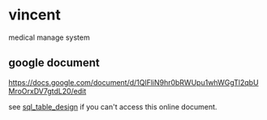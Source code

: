 # vincent

medical manage system

## google document

https://docs.google.com/document/d/1QlFliN9hr0bRWUpu1whWGgTl2qbUMroOrxDV7gtdL20/edit

see [sql_table_design]([./sql_table_design.html](https://htmlpreview.github.io/?https://github.com/advanced-data-processing-company/vincent/blob/master/sql_table_design.html) "sql_table_design.html") if you can't access this online document.
